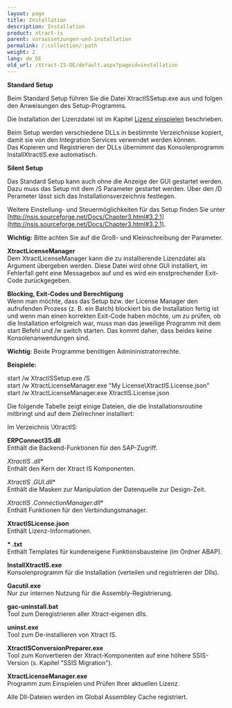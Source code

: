 ```yaml
---
layout: page
title: Installation
description: Installation
product: xtract-is
parent: voraussetzungen-und-installation
permalink: /:collection/:path
weight: 2
lang: de_DE
old_url: /Xtract-IS-DE/default.aspx?pageid=installation
---
```


**Standard Setup**

Beim Standard Setup führen Sie die Datei XtractISSetup.exe aus und folgen den Anweisungen des Setup-Programms. 

Die Installation der Lizenzdatei ist im Kapitel [Lizenz einspielen](./lizenz-einspielen) beschrieben.

Beim Setup werden verschiedene DLLs in bestimmte Verzeichnisse kopiert, damit sie von  den Integration Services verwendet werden können. <br>
Das Kopieren und Registrieren der DLLs übernimmt das Konsolenprogramm InstallXtractIS.exe automatisch. 

**Silent Setup**

Das Standard Setup kann auch ohne die Anzeige der GUI gestartet werden. Dazu muss das Setup mit dem /S Parameter gestartet werden. Über den /D Perameter lässt sich das Installationsverzeichnis festlegen. 

Weitere Einstellung- und Steuermöglichkeiten für das Setup finden Sie unter [http://nsis.sourceforge.net/Docs/Chapter3.html#3.2.1](http://nsis.sourceforge.net/Docs/Chapter3.html#3.2.1).

**Wichtig:** Bitte achten Sie auf die Groß- und Kleinschreibung der Parameter. 

**XtractLicenseManager**<br>
Dem XtractLicenseManager kann die zu installierende Lizenzdatei als Argument übergeben werden. Diese Datei wird ohne GUI installiert, im Fehlerfall geht eine Messagebox auf und es wird ein enstprechender Exit-Code zurückgegeben.

**Blocking, Exit-Codes und Berechtigung**<br>
Wenn man möchte, dass das Setup bzw. der License Manager den aufrufenden Prozess (z. B. ein Batch) blockiert bis die Installation fertig ist und wenn man einen korrekten Exit-Code haben möchte, um zu prüfen, ob die Installation erfolgreich war, muss man das jeweilige Programm mit dem start Befehl und /w switch starten. Das kommt daher, dass beides keine Konsolenanwendungen sind.

**Wichtig**: Beide Programme benötigen Admininistratorrechte.

**Beispiele:**

start /w XtractISSetup.exe /S<br>
start /w XtractLicenseManager.exe "My License\XtractIS.License.json"<br>
start /w XtractLicenseManager.exe XtractIS.License.json<br>

Die folgende Tabelle zeigt einige Dateien, die die Installationsroutine mitbringt und auf dem Zielrechner installiert:

Im Verzeichnis \XtractIS\:

**ERPConnect35.dll**<br> 
Enthält die Backend-Funktionen für den SAP-Zugriff.

**XtractIS* .dll** <br>
Enthält den Kern der Xtract IS Komponenten.

**XtractIS* .GUI.dll** <br>
Enthält die Masken zur Manipulation der Datenquelle zur Design-Zeit.

**XtractIS* .ConnectionManager.dll**<br> 
Enthält Funktionen für den Verbindungsmanager.

**XtractISLicense.json** <br>
Enthält Lizenz-Informationen.

__* .txt__ <br>
Enthält Templates für kundeneigene Funktionsbausteine (im Ordner ABAP).

**InstallXtractIS.exe** <br>
Konsolenprogramm für die Installation (verteilen und registrieren der Dlls).

**Gacutil.exe** <br>
Nur zur internen Nutzung für die Assembly-Registrierung.

**gac-uninstall.bat**<br>
Tool zum Deregistrieren aller Xtract-eigenen dlls.

**uninst.exe**<br>
Tool zum De-installieren von Xtract IS.

**XtractISConversionPreparer.exe**<br>
Tool zum Konvertieren der Xtract-Komponenten auf eine höhere SSIS-Version (s. Kapitel "SSIS Migration").

**XtractLicenseManager.exe** <br>
Programm zum Einspielen und Prüfen Ihrer aktuellen Lizenz.

Alle Dll-Dateien werden im Global Assembley Cache registriert.